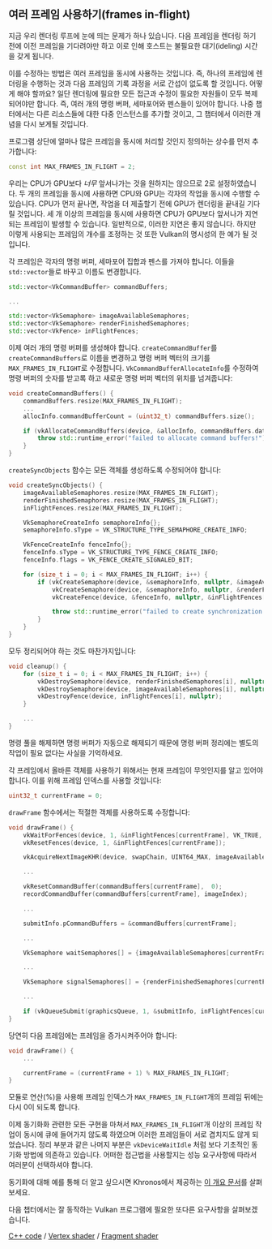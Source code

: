 ## 여러 프레임 사용하기(frames in-flight)

지금 우리 렌더링 루프에 눈에 띄는 문제가 하나 있습니다.
다음 프레임을 렌더링 하기 전에 이전 프레임을 기다려야만 하고 이로 인해 호스트는 불필요한 대기(ideling) 시간을 갖게 됩니다.

<!-- insert diagram showing our current render loop and the 'multi frame in flight' render loop -->

이를 수정하는 방법은 여러 프레임을 동시에 사용하는 것입니다.
즉, 하나의 프레임에 렌더링을 수행하는 것과 다음 프레임의 기록 과정을 서로 간섭이 없도록 할 것입니다.
어떻게 해야 할까요? 일단 렌더링에 필요한 모든 접근과 수정이 필요한 자원들이 모두 복제되어야만 합니다. 즉, 여러 개의 명령 버퍼, 세마포어와 펜스들이 있어야 합니다.
나중 챕터에서는 다른 리소스들에 대한 다중 인스턴스를 추가할 것이고, 그 챕터에서 이러한 개념을 다시 보게될 것입니다.

프로그램 상단에 얼마나 많은 프레임을 동시에 처리할 것인지 정의하는 상수를 먼저 추가합니다:

```c++
const int MAX_FRAMES_IN_FLIGHT = 2;
```

우리는 CPU가 GPU보다 *너무* 앞서나가는 것을 원하지는 않으므로 2로 설정하였습니다.
두 개의 프레임을 동시에 사용하면 CPU와 GPU는 각자의 작업을 동시에 수행할 수 있습니다.
CPU가 먼저 끝나면, 작업을 더 제출할기 전에 GPU가 렌더링을 끝내길 기다릴 것입니다.
세 개 이상의 프레임을 동시에 사용하면 CPU가 GPU보다 앞서나가 지연되는 프레임이 발생할 수 있습니다.
일반적으로, 이러한 지연은 좋지 않습니다. 하지만 이렇게 사용되는 프레임의 개수를 조정하는 것 또한 Vulkan의 명시성의 한 예가 될 것입니다.

각 프레임은 각자의 명령 버퍼, 세마포어 집합과 펜스를 가져야 합니다.
이들을 `std::vector`들로 바꾸고 이름도 변경합니다.

```c++
std::vector<VkCommandBuffer> commandBuffers;

...

std::vector<VkSemaphore> imageAvailableSemaphores;
std::vector<VkSemaphore> renderFinishedSemaphores;
std::vector<VkFence> inFlightFences;
```

이제 여러 개의 명령 버퍼를 생성해야 합니다.
`createCommandBuffer`를 `createCommandBuffers`로 이름을 변경하고 명령 버퍼 벡터의 크기를 `MAX_FRAMES_IN_FLIGHT`로 수정합니다.
`VkCommandBufferAllocateInfo`를 수정하여 명령 버퍼의 숫자를 받고록 하고 새로운 명령 버퍼 벡터의 위치를 넘겨줍니다:

```c++
void createCommandBuffers() {
    commandBuffers.resize(MAX_FRAMES_IN_FLIGHT);
    ...
    allocInfo.commandBufferCount = (uint32_t) commandBuffers.size();

    if (vkAllocateCommandBuffers(device, &allocInfo, commandBuffers.data()) != VK_SUCCESS) {
        throw std::runtime_error("failed to allocate command buffers!");
    }
}
```

`createSyncObjects` 함수는 모든 객체를 생성하도록 수정되어야 합니다:

```c++
void createSyncObjects() {
    imageAvailableSemaphores.resize(MAX_FRAMES_IN_FLIGHT);
    renderFinishedSemaphores.resize(MAX_FRAMES_IN_FLIGHT);
    inFlightFences.resize(MAX_FRAMES_IN_FLIGHT);

    VkSemaphoreCreateInfo semaphoreInfo{};
    semaphoreInfo.sType = VK_STRUCTURE_TYPE_SEMAPHORE_CREATE_INFO;

    VkFenceCreateInfo fenceInfo{};
    fenceInfo.sType = VK_STRUCTURE_TYPE_FENCE_CREATE_INFO;
    fenceInfo.flags = VK_FENCE_CREATE_SIGNALED_BIT;

    for (size_t i = 0; i < MAX_FRAMES_IN_FLIGHT; i++) {
        if (vkCreateSemaphore(device, &semaphoreInfo, nullptr, &imageAvailableSemaphores[i]) != VK_SUCCESS ||
            vkCreateSemaphore(device, &semaphoreInfo, nullptr, &renderFinishedSemaphores[i]) != VK_SUCCESS ||
            vkCreateFence(device, &fenceInfo, nullptr, &inFlightFences[i]) != VK_SUCCESS) {

            throw std::runtime_error("failed to create synchronization objects for a frame!");
        }
    }
}
```

모두 정리되어야 하는 것도 마찬가지입니다:

```c++
void cleanup() {
    for (size_t i = 0; i < MAX_FRAMES_IN_FLIGHT; i++) {
        vkDestroySemaphore(device, renderFinishedSemaphores[i], nullptr);
        vkDestroySemaphore(device, imageAvailableSemaphores[i], nullptr);
        vkDestroyFence(device, inFlightFences[i], nullptr);
    }

    ...
}
```

명령 풀을 해제하면 명령 버퍼가 자동으로 해제되기 때문에 명령 버퍼 정리에는 별도의 작업이 필요 없다는 사실을 기억하세요.

각 프레임에서 올바른 객체를 사용하기 위해서는 현재 프레임이 무엇인지를 알고 있어야 합니다. 이를 위해 프레임 인덱스를 사용할 것입니다:


```c++
uint32_t currentFrame = 0;
```

`drawFrame` 함수에서는 적절한 객체를 사용하도록 수정합니다:

```c++
void drawFrame() {
    vkWaitForFences(device, 1, &inFlightFences[currentFrame], VK_TRUE, UINT64_MAX);
    vkResetFences(device, 1, &inFlightFences[currentFrame]);

    vkAcquireNextImageKHR(device, swapChain, UINT64_MAX, imageAvailableSemaphores[currentFrame], VK_NULL_HANDLE, &imageIndex);

    ...

    vkResetCommandBuffer(commandBuffers[currentFrame],  0);
    recordCommandBuffer(commandBuffers[currentFrame], imageIndex);

    ...

    submitInfo.pCommandBuffers = &commandBuffers[currentFrame];

    ...

    VkSemaphore waitSemaphores[] = {imageAvailableSemaphores[currentFrame]};

    ...

    VkSemaphore signalSemaphores[] = {renderFinishedSemaphores[currentFrame]};

    ...

    if (vkQueueSubmit(graphicsQueue, 1, &submitInfo, inFlightFences[currentFrame]) != VK_SUCCESS) {
}
```

당연히 다음 프레임에는 프레임을 증가시켜주어야 합니다:

```c++
void drawFrame() {
    ...

    currentFrame = (currentFrame + 1) % MAX_FRAMES_IN_FLIGHT;
}
```

모듈로 연산(%)을 사용해 프레임 인덱스가 `MAX_FRAMES_IN_FLIGHT`개의 프레임 뒤에는 다시 0이 되도록 합니다.

<!-- Possibly use swapchain-image-count for renderFinished semaphores, as it can't
be known with a fence whether the semaphore is ready for re-use. -->

이제 동기화화 관련한 모든 구현을 마쳐서 `MAX_FRAMES_IN_FLIGHT`개 이상의 프레임 작업이 동시에 큐에 들어가지 않도록 하였으며 이러한 프레임들이 서로 겹치지도 않게 되었습니다.
정리 부분과 같은 나머지 부분은 `vkDeviceWaitIdle` 처럼 보다 기초적인 동기화 방법에 의존하고 있습니다.
어떠한 접근법을 사용할지는 성능 요구사항에 따라서 여러분이 선택하셔야 합니다.

동기화에 대해 예를 통해 더 알고 싶으시면 Khronos에서 제공하는 [이 개요 문서](https://github.com/KhronosGroup/Vulkan-Docs/wiki/Synchronization-Examples#swapchain-image-acquire-and-present)를 살펴보세요.

다음 챕터에서는 잘 동작하는 Vulkan 프로그램에 필요한 또다른 요구사항을 살펴보겠습니다. 

[C++ code](/code/16_frames_in_flight.cpp) /
[Vertex shader](/code/09_shader_base.vert) /
[Fragment shader](/code/09_shader_base.frag)
